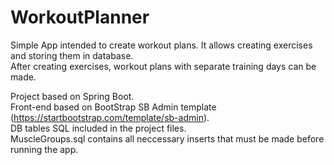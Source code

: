 # WorkoutPlanner
Simple App intended to create workout plans. It allows creating exercises and storing them in database.<br>
After creating exercises, workout plans with separate training days can be made.

Project based on Spring Boot.<br>
Front-end based on  BootStrap SB Admin template (https://startbootstrap.com/template/sb-admin).<br>
DB tables SQL included in the project files.<br>
MuscleGroups.sql contains all neccessary inserts that must be made before running the app.
